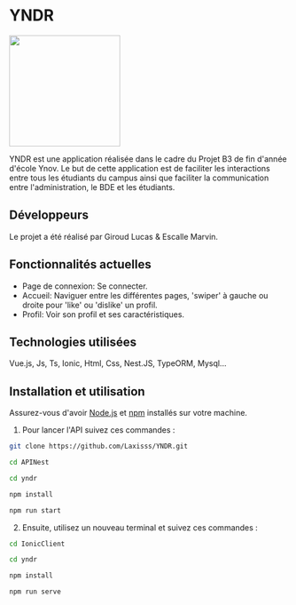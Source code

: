 # YNDR

<img src="https://mir-s3-cdn-cf.behance.net/project_modules/1400/0a2257168441237.64628a6d242dd.png" width="200">


YNDR est une application réalisée dans le cadre du Projet B3 de fin d'année d'école Ynov.
Le but de cette application est de faciliter les interactions entre tous les étudiants du campus ainsi que faciliter la communication entre l'administration, le BDE et les étudiants.

## Développeurs

Le projet a été réalisé par Giroud Lucas & Escalle Marvin. 

## Fonctionnalités actuelles

- Page de connexion: Se connecter.
- Accueil: Naviguer entre les différentes pages, 'swiper' à gauche ou droite pour 'like' ou 'dislike' un profil.
- Profil: Voir son profil et ses caractéristiques.

## Technologies utilisées

Vue.js, Js, Ts, Ionic, Html, Css, Nest.JS, TypeORM, Mysql...

## Installation et utilisation

Assurez-vous d'avoir [Node.js](https://nodejs.org/) et [npm](https://www.npmjs.com/) installés sur votre machine.

1. Pour lancer l'API suivez ces commandes :

```bash
git clone https://github.com/Laxisss/YNDR.git

cd APINest

cd yndr

npm install

npm run start 
```
2. Ensuite, utilisez un nouveau terminal et suivez ces commandes :

```bash
cd IonicClient

cd yndr

npm install

npm run serve 
```
